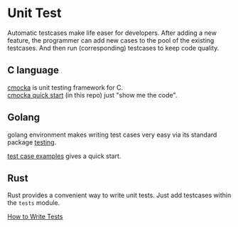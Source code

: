 # Unit Test

Automatic testcases make life easer for developers.
After adding a new feature, the programmer can add
new cases to the pool of the existing testcases. And
then run (corresponding) testcases to keep code quality.

## C language

[cmocka][cmocka] is unit testing framework for C.  
[cmocka quick start][cmocka quick start] (in this repo)
just "show me the code".

## Golang

golang environment makes writing test cases very easy
via its standard package [testing][ut golang testing pkg].

[test case examples][ut golang examples] gives a quick start.  

## Rust

Rust provides a convenient way to write unit tests.
Just add testcases within the `tests` module.

[How to Write Tests][ut rust TRPL]

[cmocka]: https://cmocka.org/
[cmocka quick start]: ./cmocka
[ut golang examples]: https://github.com/hzget/go-investigation/tree/main/testing
[ut golang testing pkg]: https://pkg.go.dev/testing
[ut rust TRPL]: https://rust-book.cs.brown.edu/ch11-01-writing-tests.html
